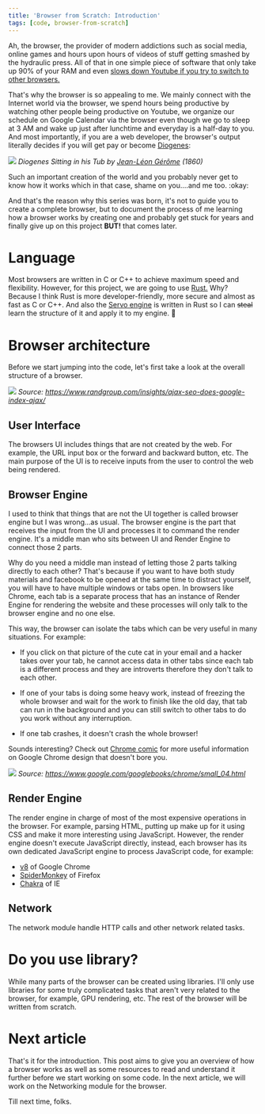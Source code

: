 ```yaml
---
title: 'Browser from Scratch: Introduction'
tags: [code, browser-from-scratch]
---
```


Ah, the browser, the provider of modern addictions such as social media, online games and hours upon hours of videos of stuff getting smashed by the hydraulic press. All of that in one simple piece of software that only take up 90% of your RAM and even [slows down Youtube if you try to switch to other browsers.][1]

That's why the browser is so appealing to me. We mainly connect with the Internet world via the browser, we spend hours being productive by watching other people being productive on Youtube, we organize our schedule on Google Calendar via the browser even though we go to sleep at 3 AM and wake up just after lunchtime and everyday is a half-day to you. And most importantly, if you are a web developer, the browser's output literally decides if you will get pay or become [Diogenes][2]:

![](/blog/Browser-from-Scratch-Introduction/Diogenes.jpg)
*Diogenes Sitting in his Tub by [Jean-Léon Gérôme][9] (1860)*

Such an important creation of the world and you probably never get to know how it works which in that case, shame on you....and me too. :okay:

And that's the reason why this series was born, it's not to guide you to create a complete browser, but to document the process of me learning how a browser works by creating one and probably get stuck for years and finally give up on this project **BUT!** that comes later.

# Language

Most browsers are written in C or C++ to achieve maximum speed and flexibility. However, for this project, we are going to use [Rust.][3] Why? Because I think Rust is more developer-friendly, more secure and almost as fast as C or C++. And also the [Servo engine][5] is written in Rust so I can ~~steal~~ learn the structure of it and apply it to my engine. :troll:

# Browser architecture

Before we start jumping into the code, let's first take a look at the overall structure of a browser.

![](/blog/Browser-from-Scratch-Introduction/browser_structure.png)
*Source: https://www.randgroup.com/insights/ajax-seo-does-google-index-ajax/*

## User Interface

The browsers UI includes things that are not created by the web. For example, the URL input box or the forward and backward button, etc. The main purpose of the UI is to receive inputs from the user to control the web being rendered.

## Browser Engine

I used to think that things that are not the UI together is called browser engine but I was wrong...as usual. The browser engine is the part that receives the input from the UI and processes it to command the render engine. It's a middle man who sits between UI and Render Engine to connect those 2 parts.

Why do you need a middle man instead of letting those 2 parts talking directly to each other? That's because if you want to have both study materials and facebook to be opened at the same time to distract yourself, you will have to have multiple windows or tabs open. In browsers like Chrome, each tab is a separate process that has an instance of Render Engine for rendering the website and these processes will only talk to the browser engine and no one else.

This way, the browser can isolate the tabs which can be very useful in many situations. For example:

- If you click on that picture of the cute cat in your email and a hacker takes over your tab, he cannot access data in other tabs since each tab is a different process and they are introverts therefore they don't talk to each other.

- If one of your tabs is doing some heavy work, instead of freezing the whole browser and wait for the work to finish like the old day, that tab can run in the background and you can still switch to other tabs to do you work without any interruption.

- If one tab crashes, it doesn't crash the whole browser!

Sounds interesting? Check out [Chrome comic][7] for more useful information on Google Chrome design that doesn't bore you.

![](/blog/Browser-from-Scratch-Introduction/chrome_processes.jpg)
*Source: https://www.google.com/googlebooks/chrome/small_04.html*

## Render Engine

The render engine in charge of most of the most expensive operations in the browser. For example, parsing HTML, putting up make up for it using CSS and make it more interesting using JavaScript. However, the render engine doesn't execute JavaScript directly, instead, each browser has its own dedicated JavaScript engine to process JavaScript code, for example:

- [v8][4] of Google Chrome
- [SpiderMonkey][8] of Firefox
- [Chakra][6] of IE

## Network

The network module handle HTTP calls and other network related tasks.

# Do you use library?

While many parts of the browser can be created using libraries. I'll only use libraries for some truly complicated tasks that aren't very related to the browser, for example, GPU rendering, etc. The rest of the browser will be written from scratch.

# Next article

That's it for the introduction. This post aims to give you an overview of how a browser works as well as some resources to read and understand it further before we start working on some code. In the next article, we will work on the Networking module for the browser.

Till next time, folks.

[1]: https://www.cnet.com/news/mozilla-exec-says-google-slowed-youtube-down-on-non-chrome-browsers/
[2]: https://en.wikipedia.org/wiki/Diogenes
[3]: https://www.rust-lang.org/
[4]: https://v8.dev/
[5]: https://servo.org/
[6]: https://en.wikipedia.org/wiki/Chakra_(JScript_engine)
[7]: https://www.google.com/googlebooks/chrome
[8]: https://developer.mozilla.org/en-US/docs/Mozilla/Projects/SpiderMonkey
[9]: https://en.wikipedia.org/wiki/Jean-L%C3%A9on_G%C3%A9r%C3%B4me

